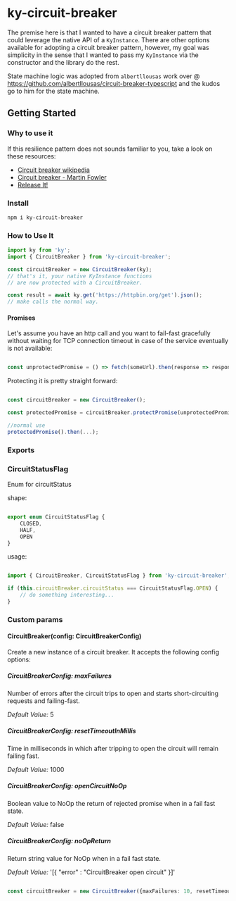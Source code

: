 # ky-circuit-breaker
The premise here is that I wanted to have a circuit breaker pattern that could leverage the native API of a `KyInstance`. There are other options available for adopting a circuit breaker pattern, however, my goal was simplicity in the sense that I wanted to pass my `KyInstance` via the constructor and the library do the rest.

State machine logic was adopted from `albertllousas` work over @ https://github.com/albertllousas/circuit-breaker-typescript and the kudos go to him for the state machine.

## Getting Started

### Why to use it

If this resilience pattern does not sounds familiar to you, take a look on these resources:
- [Circuit breaker wikipedia](https://en.wikipedia.org/wiki/Circuit_breaker_design_pattern)
- [Circuit breaker - Martin Fowler](https://martinfowler.com/bliki/CircuitBreaker.html)
- [Release It!](https://pragprog.com/book/mnee2/release-it-second-edition)

### Install

```bash
npm i ky-circuit-breaker
```

### How to Use It

```js
import ky from 'ky';
import { CircuitBreaker } from 'ky-circuit-breaker';

const circuitBreaker = new CircuitBreaker(ky);
// that's it, your native KyInstance functions 
// are now protected with a CircuitBreaker.

const result = await ky.get('https://httpbin.org/get').json();
// make calls the normal way.
```

#### Promises
Let's assume you have an http call and you want to fail-fast gracefully without waiting for TCP connection timeout in
 case of the service eventually is not available:
```js

const unprotectedPromise = () => fetch(someUrl).then(response => response.json());
```

Protecting it is pretty straight forward:
```js

const circuitBreaker = new CircuitBreaker();

const protectedPromise = circuitBreaker.protectPromise(unprotectedPromise);

//normal use
protectedPromise().then(...);
```

### Exports

### CircuitStatusFlag

Enum for circuitStatus

shape: 

```js

export enum CircuitStatusFlag {
    CLOSED,
    HALF,
    OPEN
}
```

usage:
```js

import { CircuitBreaker, CircuitStatusFlag } from 'ky-circuit-breaker';

if (this.circuitBreaker.circuitStatus === CircuitStatusFlag.OPEN) {
    // do something interesting...
}
```

### Custom params

#### CircuitBreaker(config: CircuitBreakerConfig)

Create a new instance of a circuit breaker. It accepts the following config options:

##### CircuitBreakerConfig: maxFailures

Number of errors after the circuit trips to open and starts short-circuiting requests and failing-fast.

*Default Value:* 5

##### CircuitBreakerConfig: resetTimeoutInMillis

Time in milliseconds in which after tripping to open the circuit will remain failing fast.

*Default Value:* 1000

##### CircuitBreakerConfig: openCircuitNoOp

Boolean value to NoOp the return of rejected promise when in a fail fast state.

*Default Value:* false 

##### CircuitBreakerConfig: noOpReturn

Return string value for NoOp when in a fail fast state.

*Default Value:* '[{ "error" : "CircuitBreaker open circuit" }]' 

```typescript

const circuitBreaker = new CircuitBreaker({maxFailures: 10, resetTimeoutInMillis: 10000});
````
